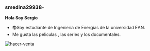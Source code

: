 ### smedina29938-
**Hola Soy Sergio** 

- 📚Soy estudiante de Ingenieria de Energias de la universidad EAN. 
- Me gusta las peliculas , las series y los documentales.

![hacer-venta](https://user-images.githubusercontent.com/109982273/181277289-8edfaa86-9361-49d5-91c4-f8f24e9ece4c.gif)

